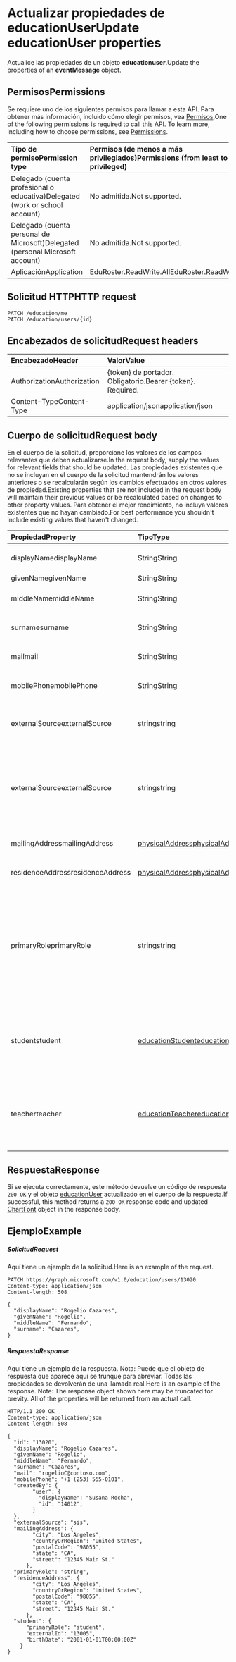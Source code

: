 # <a name="update-educationuser-properties"></a><span data-ttu-id="956d5-101">Actualizar propiedades de educationUser</span><span class="sxs-lookup"><span data-stu-id="956d5-101">Update educationUser properties</span></span>

<span data-ttu-id="956d5-102">Actualice las propiedades de un objeto **educationuser**.</span><span class="sxs-lookup"><span data-stu-id="956d5-102">Update the properties of an **eventMessage** object.</span></span>
## <a name="permissions"></a><span data-ttu-id="956d5-103">Permisos</span><span class="sxs-lookup"><span data-stu-id="956d5-103">Permissions</span></span>
<span data-ttu-id="956d5-p101">Se requiere uno de los siguientes permisos para llamar a esta API. Para obtener más información, incluido cómo elegir permisos, vea [Permisos](../../../concepts/permissions_reference.md).</span><span class="sxs-lookup"><span data-stu-id="956d5-p101">One of the following permissions is required to call this API. To learn more, including how to choose permissions, see [Permissions](../../../concepts/permissions_reference.md).</span></span>

|<span data-ttu-id="956d5-106">Tipo de permiso</span><span class="sxs-lookup"><span data-stu-id="956d5-106">Permission type</span></span>      | <span data-ttu-id="956d5-107">Permisos (de menos a más privilegiados)</span><span class="sxs-lookup"><span data-stu-id="956d5-107">Permissions (from least to most privileged)</span></span>              |
|:--------------------|:---------------------------------------------------------|
|<span data-ttu-id="956d5-108">Delegado (cuenta profesional o educativa)</span><span class="sxs-lookup"><span data-stu-id="956d5-108">Delegated (work or school account)</span></span> |  <span data-ttu-id="956d5-109">No admitida.</span><span class="sxs-lookup"><span data-stu-id="956d5-109">Not supported.</span></span>  |
|<span data-ttu-id="956d5-110">Delegado (cuenta personal de Microsoft)</span><span class="sxs-lookup"><span data-stu-id="956d5-110">Delegated (personal Microsoft account)</span></span> |  <span data-ttu-id="956d5-111">No admitida.</span><span class="sxs-lookup"><span data-stu-id="956d5-111">Not supported.</span></span>  |
|<span data-ttu-id="956d5-112">Aplicación</span><span class="sxs-lookup"><span data-stu-id="956d5-112">Application</span></span> | <span data-ttu-id="956d5-113">EduRoster.ReadWrite.All</span><span class="sxs-lookup"><span data-stu-id="956d5-113">EduRoster.ReadWrite.All</span></span> |

## <a name="http-request"></a><span data-ttu-id="956d5-114">Solicitud HTTP</span><span class="sxs-lookup"><span data-stu-id="956d5-114">HTTP request</span></span>
<!-- { "blockType": "ignored" } -->
```http
PATCH /education/me
PATCH /education/users/{id}
```
## <a name="request-headers"></a><span data-ttu-id="956d5-115">Encabezados de solicitud</span><span class="sxs-lookup"><span data-stu-id="956d5-115">Request headers</span></span>
| <span data-ttu-id="956d5-116">Encabezado</span><span class="sxs-lookup"><span data-stu-id="956d5-116">Header</span></span>       | <span data-ttu-id="956d5-117">Valor</span><span class="sxs-lookup"><span data-stu-id="956d5-117">Value</span></span> |
|:---------------|:--------|
| <span data-ttu-id="956d5-118">Authorization</span><span class="sxs-lookup"><span data-stu-id="956d5-118">Authorization</span></span>  | <span data-ttu-id="956d5-p102">{token} de portador. Obligatorio.</span><span class="sxs-lookup"><span data-stu-id="956d5-p102">Bearer {token}. Required.</span></span>  |
| <span data-ttu-id="956d5-121">Content-Type</span><span class="sxs-lookup"><span data-stu-id="956d5-121">Content-Type</span></span>  | <span data-ttu-id="956d5-122">application/json</span><span class="sxs-lookup"><span data-stu-id="956d5-122">application/json</span></span>  |

## <a name="request-body"></a><span data-ttu-id="956d5-123">Cuerpo de solicitud</span><span class="sxs-lookup"><span data-stu-id="956d5-123">Request body</span></span>
<span data-ttu-id="956d5-124">En el cuerpo de la solicitud, proporcione los valores de los campos relevantes que deben actualizarse.</span><span class="sxs-lookup"><span data-stu-id="956d5-124">In the request body, supply the values for relevant fields that should be updated.</span></span> <span data-ttu-id="956d5-125">Las propiedades existentes que no se incluyan en el cuerpo de la solicitud mantendrán los valores anteriores o se recalcularán según los cambios efectuados en otros valores de propiedad.</span><span class="sxs-lookup"><span data-stu-id="956d5-125">Existing properties that are not included in the request body will maintain their previous values or be recalculated based on changes to other property values.</span></span> <span data-ttu-id="956d5-126">Para obtener el mejor rendimiento, no incluya valores existentes que no hayan cambiado.</span><span class="sxs-lookup"><span data-stu-id="956d5-126">For best performance you shouldn't include existing values that haven't changed.</span></span>

| <span data-ttu-id="956d5-127">Propiedad</span><span class="sxs-lookup"><span data-stu-id="956d5-127">Property</span></span>     | <span data-ttu-id="956d5-128">Tipo</span><span class="sxs-lookup"><span data-stu-id="956d5-128">Type</span></span>   |<span data-ttu-id="956d5-129">Descripción</span><span class="sxs-lookup"><span data-stu-id="956d5-129">Description</span></span>|
|:---------------|:--------|:----------|
|<span data-ttu-id="956d5-130">displayName</span><span class="sxs-lookup"><span data-stu-id="956d5-130">displayName</span></span>| <span data-ttu-id="956d5-131">String</span><span class="sxs-lookup"><span data-stu-id="956d5-131">String</span></span>| <span data-ttu-id="956d5-132">Nombre para mostrar del usuario.</span><span class="sxs-lookup"><span data-stu-id="956d5-132">Display Name of User</span></span>|
|<span data-ttu-id="956d5-133">givenName</span><span class="sxs-lookup"><span data-stu-id="956d5-133">givenName</span></span>| <span data-ttu-id="956d5-134">String</span><span class="sxs-lookup"><span data-stu-id="956d5-134">String</span></span> | <span data-ttu-id="956d5-135">Nombre.</span><span class="sxs-lookup"><span data-stu-id="956d5-135">First Name</span></span> |
|<span data-ttu-id="956d5-136">middleName</span><span class="sxs-lookup"><span data-stu-id="956d5-136">middleName</span></span>| <span data-ttu-id="956d5-137">String</span><span class="sxs-lookup"><span data-stu-id="956d5-137">String</span></span> | <span data-ttu-id="956d5-138">Segundo nombre del usuario.</span><span class="sxs-lookup"><span data-stu-id="956d5-138">Middle Name of user</span></span>|
|<span data-ttu-id="956d5-139">surname</span><span class="sxs-lookup"><span data-stu-id="956d5-139">surname</span></span>| <span data-ttu-id="956d5-140">String</span><span class="sxs-lookup"><span data-stu-id="956d5-140">String</span></span> | <span data-ttu-id="956d5-141">Apellido del usuario.</span><span class="sxs-lookup"><span data-stu-id="956d5-141">Surname of user</span></span>|
|<span data-ttu-id="956d5-142">mail</span><span class="sxs-lookup"><span data-stu-id="956d5-142">mail</span></span>| <span data-ttu-id="956d5-143">String</span><span class="sxs-lookup"><span data-stu-id="956d5-143">String</span></span>| <span data-ttu-id="956d5-144">Dirección de correo electrónico.</span><span class="sxs-lookup"><span data-stu-id="956d5-144">Email Address</span></span>|
|<span data-ttu-id="956d5-145">mobilePhone</span><span class="sxs-lookup"><span data-stu-id="956d5-145">mobilePhone</span></span>| <span data-ttu-id="956d5-146">String</span><span class="sxs-lookup"><span data-stu-id="956d5-146">String</span></span> | <span data-ttu-id="956d5-147">Número de móvil del usuario.</span><span class="sxs-lookup"><span data-stu-id="956d5-147">Mobile number of user</span></span> |
|<span data-ttu-id="956d5-148">externalSource</span><span class="sxs-lookup"><span data-stu-id="956d5-148">externalSource</span></span>|<span data-ttu-id="956d5-149">string</span><span class="sxs-lookup"><span data-stu-id="956d5-149">string</span></span>| <span data-ttu-id="956d5-150">Los valores posibles son: `sis`, `manual` y `enum_sentinel`.</span><span class="sxs-lookup"><span data-stu-id="956d5-150">Possible values are: `sis`, `manual`, `enum_sentinel`.</span></span>|
|<span data-ttu-id="956d5-151">externalSource</span><span class="sxs-lookup"><span data-stu-id="956d5-151">externalSource</span></span>|<span data-ttu-id="956d5-152">string</span><span class="sxs-lookup"><span data-stu-id="956d5-152">string</span></span>| <span data-ttu-id="956d5-153">Indica desde dónde se ha creado este usuario.</span><span class="sxs-lookup"><span data-stu-id="956d5-153">Where this user was created from.</span></span>  <span data-ttu-id="956d5-154">Los valores posibles son: `sis`, `manual` y `enum_sentinel`.</span><span class="sxs-lookup"><span data-stu-id="956d5-154">Possible values are: `sis`, `manual`, `enum_sentinel`.</span></span>|
|<span data-ttu-id="956d5-155">mailingAddress</span><span class="sxs-lookup"><span data-stu-id="956d5-155">mailingAddress</span></span>|[<span data-ttu-id="956d5-156">physicalAddress</span><span class="sxs-lookup"><span data-stu-id="956d5-156">physicalAddress</span></span>](../resources/physicaladdress.md)| <span data-ttu-id="956d5-157">Dirección de correo del usuario.</span><span class="sxs-lookup"><span data-stu-id="956d5-157">Mail address of user.</span></span>|
|<span data-ttu-id="956d5-158">residenceAddress</span><span class="sxs-lookup"><span data-stu-id="956d5-158">residenceAddress</span></span>|[<span data-ttu-id="956d5-159">physicalAddress</span><span class="sxs-lookup"><span data-stu-id="956d5-159">physicalAddress</span></span>](../resources/physicaladdress.md)| <span data-ttu-id="956d5-160">Dirección donde reside el usuario.</span><span class="sxs-lookup"><span data-stu-id="956d5-160">Address where user lives.</span></span>|
|<span data-ttu-id="956d5-161">primaryRole</span><span class="sxs-lookup"><span data-stu-id="956d5-161">primaryRole</span></span>|<span data-ttu-id="956d5-162">string</span><span class="sxs-lookup"><span data-stu-id="956d5-162">string</span></span>| <span data-ttu-id="956d5-163">Rol predeterminado de un usuario.</span><span class="sxs-lookup"><span data-stu-id="956d5-163">Default Role for a user.</span></span>  <span data-ttu-id="956d5-164">Puede que el rol del usuario sea distinto en una clase individual.</span><span class="sxs-lookup"><span data-stu-id="956d5-164">The user's role might be different in an individual class.</span></span> <span data-ttu-id="956d5-165">Los valores posibles son: `student`, `teacher` y `enum_sentinel`.</span><span class="sxs-lookup"><span data-stu-id="956d5-165">Possible values are: `student`, `teacher`, `enum_sentinel`.</span></span>|
|<span data-ttu-id="956d5-166">student</span><span class="sxs-lookup"><span data-stu-id="956d5-166">student</span></span>|[<span data-ttu-id="956d5-167">educationStudent</span><span class="sxs-lookup"><span data-stu-id="956d5-167">educationStudent</span></span>](../resources/educationstudent.md)| <span data-ttu-id="956d5-168">Si el rol principal es alumno, este bloque contendrá datos específicos de alumnos.</span><span class="sxs-lookup"><span data-stu-id="956d5-168">If the primary role is student, this block will contain student specific data.</span></span>|
|<span data-ttu-id="956d5-169">teacher</span><span class="sxs-lookup"><span data-stu-id="956d5-169">teacher</span></span>|[<span data-ttu-id="956d5-170">educationTeacher</span><span class="sxs-lookup"><span data-stu-id="956d5-170">educationTeacher</span></span>](../resources/educationteacher.md)| <span data-ttu-id="956d5-171">Si el rol principal es profesor, este bloque contendrá datos específicos de profesores.</span><span class="sxs-lookup"><span data-stu-id="956d5-171">If the primary role is teacher, this block will conatin teacher specific data.</span></span>|


## <a name="response"></a><span data-ttu-id="956d5-172">Respuesta</span><span class="sxs-lookup"><span data-stu-id="956d5-172">Response</span></span>
<span data-ttu-id="956d5-173">Si se ejecuta correctamente, este método devuelve un código de respuesta `200 OK` y el objeto [educationUser](../resources/educationuser.md) actualizado en el cuerpo de la respuesta.</span><span class="sxs-lookup"><span data-stu-id="956d5-173">If successful, this method returns a `200 OK` response code and updated [ChartFont](../resources/educationuser.md) object in the response body.</span></span>
## <a name="example"></a><span data-ttu-id="956d5-174">Ejemplo</span><span class="sxs-lookup"><span data-stu-id="956d5-174">Example</span></span>
##### <a name="request"></a><span data-ttu-id="956d5-175">Solicitud</span><span class="sxs-lookup"><span data-stu-id="956d5-175">Request</span></span>
<span data-ttu-id="956d5-176">Aquí tiene un ejemplo de la solicitud.</span><span class="sxs-lookup"><span data-stu-id="956d5-176">Here is an example of the request.</span></span>
<!-- {
  "blockType": "request",
  "name": "update_educationuser"
}-->
```http
PATCH https://graph.microsoft.com/v1.0/education/users/13020
Content-type: application/json
Content-length: 508

{
  "displayName": "Rogelio Cazares",
  "givenName": "Rogelio",
  "middleName": "Fernando",
  "surname": "Cazares",
}
```
##### <a name="response"></a><span data-ttu-id="956d5-177">Respuesta</span><span class="sxs-lookup"><span data-stu-id="956d5-177">Response</span></span>
<span data-ttu-id="956d5-p106">Aquí tiene un ejemplo de la respuesta. Nota: Puede que el objeto de respuesta que aparece aquí se trunque para abreviar. Todas las propiedades se devolverán de una llamada real.</span><span class="sxs-lookup"><span data-stu-id="956d5-p106">Here is an example of the response. Note: The response object shown here may be truncated for brevity. All of the properties will be returned from an actual call.</span></span>
<!-- {
  "blockType": "response",
  "truncated": true,
  "@odata.type": "microsoft.graph.educationUser"
} -->
```http
HTTP/1.1 200 OK
Content-type: application/json
Content-length: 508

{
  "id": "13020",
  "displayName": "Rogelio Cazares",
  "givenName": "Rogelio",
  "middleName": "Fernando",
  "surname": "Cazares",
  "mail": "rogelioC@contoso.com",
  "mobilePhone": "+1 (253) 555-0101",
  "createdBy": {
        "user": {
          "displayName": "Susana Rocha",
          "id": "14012",
        }
  },
  "externalSource": "sis",
  "mailingAddress": {
        "city": "Los Angeles",
        "countryOrRegion": "United States",
        "postalCode": "98055",
        "state": "CA",
        "street": "12345 Main St."
      },
  "primaryRole": "string",
  "residenceAddress": {
        "city": "Los Angeles",
        "countryOrRegion": "United States",
        "postalCode": "98055",
        "state": "CA",
        "street": "12345 Main St."
      },
  "student": {
      "primaryRole": "student",
      "externalId": "13005",
      "birthDate": "2001-01-01T00:00:00Z"
    }
}
```

<!-- uuid: 8fcb5dbc-d5aa-4681-8e31-b001d5168d79
2015-10-25 14:57:30 UTC -->
<!-- {
  "type": "#page.annotation",
  "description": "Update educationuser",
  "keywords": "",
  "section": "documentation",
  "tocPath": ""
}-->
